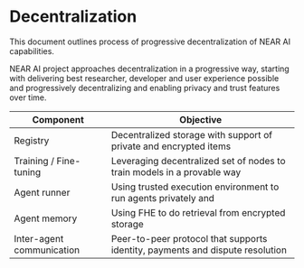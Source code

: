 # Decentralization

This document outlines process of progressive decentralization of NEAR AI capabilities.

NEAR AI project approaches decentralization in a progressive way, starting with delivering best researcher, developer and user experience possible and progressively decentralizing and enabling privacy and trust features over time.

| Component | Objective |
| - | - |
| Registry | Decentralized storage with support of private and encrypted items |
| Training / Fine-tuning | Leveraging decentralized set of nodes to train models in a provable way |
| Agent runner | Using trusted execution environment to run agents privately and |
| Agent memory | Using FHE to do retrieval from encrypted storage |
| Inter-agent communication | Peer-to-peer protocol that supports identity,  payments and dispute resolution |
